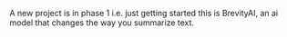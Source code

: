 A new project is in phase 1 i.e. just getting started
this is BrevityAI, an ai model that changes the way you summarize text.
